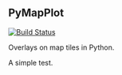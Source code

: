 PyMapPlot
--------------
[![Build Status](https://travis-ci.org/HengfengLi/pymapplot.svg?branch=master)](https://travis-ci.org/HengfengLi/pymapplot)

Overlays on map tiles in Python.

A simple test.
